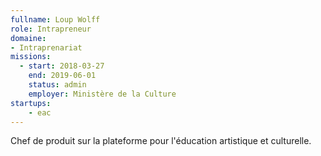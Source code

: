 ```yaml
---
fullname: Loup Wolff
role: Intrapreneur
domaine:
- Intraprenariat
missions:
  - start: 2018-03-27
    end: 2019-06-01
    status: admin
    employer: Ministère de la Culture
startups:
    - eac
---
```


 Chef de produit sur la plateforme pour l'éducation artistique et culturelle.
